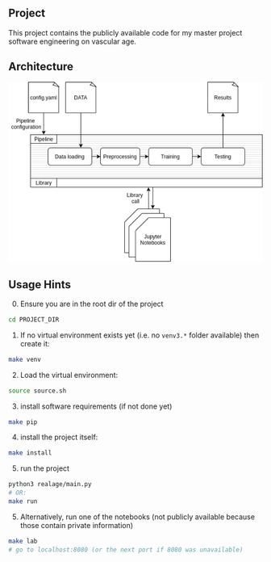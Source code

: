 
## Project

This project contains the publicly available code for my master project software engineering on vascular age.


## Architecture

![Architecture](docs/source_code_thesis.png "This project can both be used in a batch processor and in a library")


## Usage Hints

0. Ensure you are in the root dir of the project
```bash
cd PROJECT_DIR
```

1. If no virtual environment exists yet (i.e. no `venv3.*` folder available) then create it:
```bash
make venv
```
2. Load the virtual environment:
```bash
source source.sh
```

3. install software requirements (if not done yet)
```bash
make pip
```

4. install the project itself:
```bash
make install
```

5. run the project 
```bash
python3 realage/main.py
# OR:
make run
```

5. Alternatively, run one of the notebooks (not publicly available because those contain private information)
```bash
make lab
# go to localhost:8080 (or the next port if 8080 was unavailable)
```






